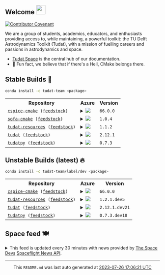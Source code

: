 ## Welcome <img src="https://raw.githubusercontent.com/MartinHeinz/MartinHeinz/master/wave.gif" width="30px">
[![Contributor Covenant](https://img.shields.io/badge/Contributor%20Covenant-2.1-4baaaa.svg?style=for-the-badge)](CODE_OF_CONDUCT.md)

We are a group of students, academics, educators, and enthusiasts providing access to, while maintaining, a powerful toolkit: the TU Delft Astrodynamics Toolkit (Tudat), with a mission of fuelling careers and passions in astrodynamics and space.
- [Tudat Space](https://tudat-space.readthedocs.io/en/latest/) is the central hub of our documentation.
- 🍿 Fun fact, we believe that if there's a Hell, CMake belongs there.

## Stable Builds 🔨
````bash
conda install -c tudat-team <package>
````
<!-- spaceflight news starts -->
<table>
  <tr>
    <th>Repository</th>
    <th>Azure</th>
    <th>Version</th>
  </tr>
<tr>
    <td><code><a href="https://github.com/tudat-team/cspice-cmake/tree/master" target="_blank">cspice-cmake</a> (<a href="https://github.com/tudat-team/cspice-cmake-feedstock/tree/master" target="_blank">feedstock</a>)</code></td>
    <td>
<details>
<summary>
<a href="https://dev.azure.com/tudat-team/feedstock-builds/_build/latest?definitionId=&amp;branchName=main">
<img src="https://dev.azure.com/tudat-team/feedstock-builds/_apis/build/status/feedstock-feedstock?branchName=main"/>
</a>
</summary>
<table>
<thead><tr><th>Variant</th><th>Status</th></tr></thead>
<tbody><tr>
<td>linux_64</td>
<td>
<a href="https://dev.azure.com/tudat-team/feedstock-builds/_build/latest?definitionId=&amp;branchName=main">
<img alt="variant" src="https://dev.azure.com/tudat-team/feedstock-builds/_apis/build/status/feedstock-feedstock?branchName=main&amp;jobName=linux&amp;configuration=linux%20linux_64_"/>
</a>
</td>
</tr><tr>
<td>osx_64</td>
<td>
<a href="https://dev.azure.com/tudat-team/feedstock-builds/_build/latest?definitionId=&amp;branchName=main">
<img alt="variant" src="https://dev.azure.com/tudat-team/feedstock-builds/_apis/build/status/feedstock-feedstock?branchName=main&amp;jobName=osx&amp;configuration=osx%20osx_64_"/>
</a>
</td>
</tr><tr>
<td>osx_arm64</td>
<td>
<a href="https://dev.azure.com/tudat-team/feedstock-builds/_build/latest?definitionId=&amp;branchName=main">
<img alt="variant" src="https://dev.azure.com/tudat-team/feedstock-builds/_apis/build/status/feedstock-feedstock?branchName=main&amp;jobName=osx&amp;configuration=osx%20osx_arm64_"/>
</a>
</td>
</tr><tr>
<td>win_64</td>
<td>
<a href="https://dev.azure.com/tudat-team/feedstock-builds/_build/latest?definitionId=&amp;branchName=main">
<img alt="variant" src="https://dev.azure.com/tudat-team/feedstock-builds/_apis/build/status/feedstock-feedstock?branchName=main&amp;jobName=win&amp;configuration=win%20win_64_"/>
</a>
</td>
</tr>
</tbody>
</table>
</details>
</td>
    <td><code>66.0.0</code></td>
  </tr>
<tr>
    <td><code><a href="https://github.com/tudat-team/sofa-cmake/tree/master" target="_blank">sofa-cmake</a> (<a href="https://github.com/tudat-team/sofa-cmake-feedstock/tree/master" target="_blank">feedstock</a>)</code></td>
    <td>
<details>
<summary>
<a href="https://dev.azure.com/tudat-team/feedstock-builds/_build/latest?definitionId=&amp;branchName=main">
<img src="https://dev.azure.com/tudat-team/feedstock-builds/_apis/build/status/feedstock-feedstock?branchName=main"/>
</a>
</summary>
<table>
<thead><tr><th>Variant</th><th>Status</th></tr></thead>
<tbody><tr>
<td>linux_64</td>
<td>
<a href="https://dev.azure.com/tudat-team/feedstock-builds/_build/latest?definitionId=&amp;branchName=main">
<img alt="variant" src="https://dev.azure.com/tudat-team/feedstock-builds/_apis/build/status/feedstock-feedstock?branchName=main&amp;jobName=linux&amp;configuration=linux%20linux_64_"/>
</a>
</td>
</tr><tr>
<td>osx_64</td>
<td>
<a href="https://dev.azure.com/tudat-team/feedstock-builds/_build/latest?definitionId=&amp;branchName=main">
<img alt="variant" src="https://dev.azure.com/tudat-team/feedstock-builds/_apis/build/status/feedstock-feedstock?branchName=main&amp;jobName=osx&amp;configuration=osx%20osx_64_"/>
</a>
</td>
</tr><tr>
<td>osx_arm64</td>
<td>
<a href="https://dev.azure.com/tudat-team/feedstock-builds/_build/latest?definitionId=&amp;branchName=main">
<img alt="variant" src="https://dev.azure.com/tudat-team/feedstock-builds/_apis/build/status/feedstock-feedstock?branchName=main&amp;jobName=osx&amp;configuration=osx%20osx_arm64_"/>
</a>
</td>
</tr><tr>
<td>win_64</td>
<td>
<a href="https://dev.azure.com/tudat-team/feedstock-builds/_build/latest?definitionId=&amp;branchName=main">
<img alt="variant" src="https://dev.azure.com/tudat-team/feedstock-builds/_apis/build/status/feedstock-feedstock?branchName=main&amp;jobName=win&amp;configuration=win%20win_64_"/>
</a>
</td>
</tr>
</tbody>
</table>
</details>
</td>
    <td><code>1.0.4</code></td>
  </tr>
<tr>
    <td><code><a href="https://github.com/tudat-team/tudat-resources/tree/master" target="_blank">tudat-resources</a> (<a href="https://github.com/tudat-team/tudat-resources-feedstock/tree/master" target="_blank">feedstock</a>)</code></td>
    <td>
<details>
<summary>
<a href="https://dev.azure.com/tudat-team/feedstock-builds/_build/latest?definitionId=&amp;branchName=main">
<img src="https://dev.azure.com/tudat-team/feedstock-builds/_apis/build/status/feedstock-feedstock?branchName=main"/>
</a>
</summary>
<table>
<thead><tr><th>Variant</th><th>Status</th></tr></thead>
<tbody><tr>
<td>linux_64</td>
<td>
<a href="https://dev.azure.com/tudat-team/feedstock-builds/_build/latest?definitionId=&amp;branchName=main">
<img alt="variant" src="https://dev.azure.com/tudat-team/feedstock-builds/_apis/build/status/feedstock-feedstock?branchName=main&amp;jobName=linux&amp;configuration=linux%20linux_64_"/>
</a>
</td>
</tr><tr>
<td>osx_64</td>
<td>
<a href="https://dev.azure.com/tudat-team/feedstock-builds/_build/latest?definitionId=&amp;branchName=main">
<img alt="variant" src="https://dev.azure.com/tudat-team/feedstock-builds/_apis/build/status/feedstock-feedstock?branchName=main&amp;jobName=osx&amp;configuration=osx%20osx_64_"/>
</a>
</td>
</tr><tr>
<td>osx_arm64</td>
<td>
<a href="https://dev.azure.com/tudat-team/feedstock-builds/_build/latest?definitionId=&amp;branchName=main">
<img alt="variant" src="https://dev.azure.com/tudat-team/feedstock-builds/_apis/build/status/feedstock-feedstock?branchName=main&amp;jobName=osx&amp;configuration=osx%20osx_arm64_"/>
</a>
</td>
</tr><tr>
<td>win_64</td>
<td>
<a href="https://dev.azure.com/tudat-team/feedstock-builds/_build/latest?definitionId=&amp;branchName=main">
<img alt="variant" src="https://dev.azure.com/tudat-team/feedstock-builds/_apis/build/status/feedstock-feedstock?branchName=main&amp;jobName=win&amp;configuration=win%20win_64_"/>
</a>
</td>
</tr>
</tbody>
</table>
</details>
</td>
    <td><code>1.1.2</code></td>
  </tr>
<tr>
    <td><code><a href="https://github.com/tudat-team/tudat/tree/master" target="_blank">tudat</a> (<a href="https://github.com/tudat-team/tudat-feedstock/tree/master" target="_blank">feedstock</a>)</code></td>
    <td>
<details>
<summary>
<a href="https://dev.azure.com/tudat-team/feedstock-builds/_build/latest?definitionId=&amp;branchName=main">
<img src="https://dev.azure.com/tudat-team/feedstock-builds/_apis/build/status/feedstock-feedstock?branchName=main"/>
</a>
</summary>
<table>
<thead><tr><th>Variant</th><th>Status</th></tr></thead>
<tbody><tr>
<td>linux_64</td>
<td>
<a href="https://dev.azure.com/tudat-team/feedstock-builds/_build/latest?definitionId=&amp;branchName=main">
<img alt="variant" src="https://dev.azure.com/tudat-team/feedstock-builds/_apis/build/status/feedstock-feedstock?branchName=main&amp;jobName=linux&amp;configuration=linux%20linux_64_"/>
</a>
</td>
</tr><tr>
<td>osx_64</td>
<td>
<a href="https://dev.azure.com/tudat-team/feedstock-builds/_build/latest?definitionId=&amp;branchName=main">
<img alt="variant" src="https://dev.azure.com/tudat-team/feedstock-builds/_apis/build/status/feedstock-feedstock?branchName=main&amp;jobName=osx&amp;configuration=osx%20osx_64_"/>
</a>
</td>
</tr><tr>
<td>osx_arm64</td>
<td>
<a href="https://dev.azure.com/tudat-team/feedstock-builds/_build/latest?definitionId=&amp;branchName=main">
<img alt="variant" src="https://dev.azure.com/tudat-team/feedstock-builds/_apis/build/status/feedstock-feedstock?branchName=main&amp;jobName=osx&amp;configuration=osx%20osx_arm64_"/>
</a>
</td>
</tr><tr>
<td>win_64</td>
<td>
<a href="https://dev.azure.com/tudat-team/feedstock-builds/_build/latest?definitionId=&amp;branchName=main">
<img alt="variant" src="https://dev.azure.com/tudat-team/feedstock-builds/_apis/build/status/feedstock-feedstock?branchName=main&amp;jobName=win&amp;configuration=win%20win_64_"/>
</a>
</td>
</tr>
</tbody>
</table>
</details>
</td>
    <td><code>2.12.1</code></td>
  </tr>
<tr>
    <td><code><a href="https://github.com/tudat-team/tudatpy/tree/master" target="_blank">tudatpy</a> (<a href="https://github.com/tudat-team/tudatpy-feedstock/tree/master" target="_blank">feedstock</a>)</code></td>
    <td>
<details>
<summary>
<a href="https://dev.azure.com/tudat-team/feedstock-builds/_build/latest?definitionId=&amp;branchName=main">
<img src="https://dev.azure.com/tudat-team/feedstock-builds/_apis/build/status/feedstock-feedstock?branchName=main"/>
</a>
</summary>
<table>
<thead><tr><th>Variant</th><th>Status</th></tr></thead>
<tbody><tr>
<td>linux_64_python3.10.____cpython</td>
<td>
<a href="https://dev.azure.com/tudat-team/feedstock-builds/_build/latest?definitionId=&amp;branchName=main">
<img alt="variant" src="https://dev.azure.com/tudat-team/feedstock-builds/_apis/build/status/feedstock-feedstock?branchName=main&amp;jobName=linux&amp;configuration=linux%20linux_64_python3.10.____cpython"/>
</a>
</td>
</tr><tr>
<td>linux_64_python3.8.____cpython</td>
<td>
<a href="https://dev.azure.com/tudat-team/feedstock-builds/_build/latest?definitionId=&amp;branchName=main">
<img alt="variant" src="https://dev.azure.com/tudat-team/feedstock-builds/_apis/build/status/feedstock-feedstock?branchName=main&amp;jobName=linux&amp;configuration=linux%20linux_64_python3.8.____cpython"/>
</a>
</td>
</tr><tr>
<td>linux_64_python3.9.____cpython</td>
<td>
<a href="https://dev.azure.com/tudat-team/feedstock-builds/_build/latest?definitionId=&amp;branchName=main">
<img alt="variant" src="https://dev.azure.com/tudat-team/feedstock-builds/_apis/build/status/feedstock-feedstock?branchName=main&amp;jobName=linux&amp;configuration=linux%20linux_64_python3.9.____cpython"/>
</a>
</td>
</tr><tr>
<td>osx_64_python3.10.____cpython</td>
<td>
<a href="https://dev.azure.com/tudat-team/feedstock-builds/_build/latest?definitionId=&amp;branchName=main">
<img alt="variant" src="https://dev.azure.com/tudat-team/feedstock-builds/_apis/build/status/feedstock-feedstock?branchName=main&amp;jobName=osx&amp;configuration=osx%20osx_64_python3.10.____cpython"/>
</a>
</td>
</tr><tr>
<td>osx_64_python3.8.____cpython</td>
<td>
<a href="https://dev.azure.com/tudat-team/feedstock-builds/_build/latest?definitionId=&amp;branchName=main">
<img alt="variant" src="https://dev.azure.com/tudat-team/feedstock-builds/_apis/build/status/feedstock-feedstock?branchName=main&amp;jobName=osx&amp;configuration=osx%20osx_64_python3.8.____cpython"/>
</a>
</td>
</tr><tr>
<td>osx_64_python3.9.____cpython</td>
<td>
<a href="https://dev.azure.com/tudat-team/feedstock-builds/_build/latest?definitionId=&amp;branchName=main">
<img alt="variant" src="https://dev.azure.com/tudat-team/feedstock-builds/_apis/build/status/feedstock-feedstock?branchName=main&amp;jobName=osx&amp;configuration=osx%20osx_64_python3.9.____cpython"/>
</a>
</td>
</tr><tr>
<td>osx_arm64_python3.10.____cpython</td>
<td>
<a href="https://dev.azure.com/tudat-team/feedstock-builds/_build/latest?definitionId=&amp;branchName=main">
<img alt="variant" src="https://dev.azure.com/tudat-team/feedstock-builds/_apis/build/status/feedstock-feedstock?branchName=main&amp;jobName=osx&amp;configuration=osx%20osx_arm64_python3.10.____cpython"/>
</a>
</td>
</tr><tr>
<td>osx_arm64_python3.8.____cpython</td>
<td>
<a href="https://dev.azure.com/tudat-team/feedstock-builds/_build/latest?definitionId=&amp;branchName=main">
<img alt="variant" src="https://dev.azure.com/tudat-team/feedstock-builds/_apis/build/status/feedstock-feedstock?branchName=main&amp;jobName=osx&amp;configuration=osx%20osx_arm64_python3.8.____cpython"/>
</a>
</td>
</tr><tr>
<td>osx_arm64_python3.9.____cpython</td>
<td>
<a href="https://dev.azure.com/tudat-team/feedstock-builds/_build/latest?definitionId=&amp;branchName=main">
<img alt="variant" src="https://dev.azure.com/tudat-team/feedstock-builds/_apis/build/status/feedstock-feedstock?branchName=main&amp;jobName=osx&amp;configuration=osx%20osx_arm64_python3.9.____cpython"/>
</a>
</td>
</tr><tr>
<td>win_64_python3.10.____cpython</td>
<td>
<a href="https://dev.azure.com/tudat-team/feedstock-builds/_build/latest?definitionId=&amp;branchName=main">
<img alt="variant" src="https://dev.azure.com/tudat-team/feedstock-builds/_apis/build/status/feedstock-feedstock?branchName=main&amp;jobName=win&amp;configuration=win%20win_64_python3.10.____cpython"/>
</a>
</td>
</tr><tr>
<td>win_64_python3.8.____cpython</td>
<td>
<a href="https://dev.azure.com/tudat-team/feedstock-builds/_build/latest?definitionId=&amp;branchName=main">
<img alt="variant" src="https://dev.azure.com/tudat-team/feedstock-builds/_apis/build/status/feedstock-feedstock?branchName=main&amp;jobName=win&amp;configuration=win%20win_64_python3.8.____cpython"/>
</a>
</td>
</tr><tr>
<td>win_64_python3.9.____cpython</td>
<td>
<a href="https://dev.azure.com/tudat-team/feedstock-builds/_build/latest?definitionId=&amp;branchName=main">
<img alt="variant" src="https://dev.azure.com/tudat-team/feedstock-builds/_apis/build/status/feedstock-feedstock?branchName=main&amp;jobName=win&amp;configuration=win%20win_64_python3.9.____cpython"/>
</a>
</td>
</tr>
</tbody>
</table>
</details>
</td>
    <td><code>0.7.3</code></td>
  </tr>

</table>

## Unstable Builds (latest) 🔥
````bash
conda install -c tudat-team/label/dev <package>
````
<!-- spaceflight news starts -->
<table>
  <tr>
    <th>Repository</th>
    <th>Azure</th>
    <th>Version</th>
  </tr>
<tr>
    <td><code><a href="https://github.com/tudat-team/cspice-cmake/tree/develop" target="_blank">cspice-cmake</a> (<a href="https://github.com/tudat-team/cspice-cmake-feedstock/tree/develop" target="_blank">feedstock</a>)</code></td>
    <td>
<details>
<summary>
<a href="https://dev.azure.com/tudat-team/feedstock-builds/_build/latest?definitionId=&amp;branchName=master">
<img src="https://dev.azure.com/tudat-team/feedstock-builds/_apis/build/status/cspice-cmake-feedstock?branchName=master"/>
</a>
</summary>
<table>
<thead><tr><th>Variant</th><th>Status</th></tr></thead>
<tbody><tr>
<td>linux_64</td>
<td>
<a href="https://dev.azure.com/tudat-team/feedstock-builds/_build/latest?definitionId=&amp;branchName=master">
<img alt="variant" src="https://dev.azure.com/tudat-team/feedstock-builds/_apis/build/status/cspice-cmake-feedstock?branchName=master&amp;jobName=linux&amp;configuration=linux_64_"/>
</a>
</td>
</tr><tr>
<td>osx_64</td>
<td>
<a href="https://dev.azure.com/tudat-team/feedstock-builds/_build/latest?definitionId=&amp;branchName=master">
<img alt="variant" src="https://dev.azure.com/tudat-team/feedstock-builds/_apis/build/status/cspice-cmake-feedstock?branchName=master&amp;jobName=osx&amp;configuration=osx_64_"/>
</a>
</td>
</tr><tr>
<td>win_64</td>
<td>
<a href="https://dev.azure.com/tudat-team/feedstock-builds/_build/latest?definitionId=&amp;branchName=master">
<img alt="variant" src="https://dev.azure.com/tudat-team/feedstock-builds/_apis/build/status/cspice-cmake-feedstock?branchName=master&amp;jobName=win&amp;configuration=win_64_"/>
</a>
</td>
</tr>
</tbody>
</table>
</details>
</td>
    <td><code>66.0.0</code></td>
  </tr>
<tr>
    <td><code><a href="https://github.com/tudat-team/tudat-resources/tree/develop" target="_blank">tudat-resources</a> (<a href="https://github.com/tudat-team/tudat-resources-feedstock/tree/develop" target="_blank">feedstock</a>)</code></td>
    <td>
<details>
<summary>
<a href="https://dev.azure.com/tudat-team/feedstock-builds/_build/latest?definitionId=4&amp;branchName=master">
<img src="https://dev.azure.com/tudat-team/feedstock-builds/_apis/build/status/tudat-resources-feedstock?branchName=master"/>
</a>
</summary>
<table>
<thead><tr><th>Variant</th><th>Status</th></tr></thead>
<tbody><tr>
<td>linux_64</td>
<td>
<a href="https://dev.azure.com/tudat-team/feedstock-builds/_build/latest?definitionId=4&amp;branchName=master">
<img alt="variant" src="https://dev.azure.com/tudat-team/feedstock-builds/_apis/build/status/tudat-resources-feedstock?branchName=master&amp;jobName=linux&amp;configuration=linux_64_"/>
</a>
</td>
</tr><tr>
<td>osx_64</td>
<td>
<a href="https://dev.azure.com/tudat-team/feedstock-builds/_build/latest?definitionId=4&amp;branchName=master">
<img alt="variant" src="https://dev.azure.com/tudat-team/feedstock-builds/_apis/build/status/tudat-resources-feedstock?branchName=master&amp;jobName=osx&amp;configuration=osx_64_"/>
</a>
</td>
</tr><tr>
<td>osx_arm64</td>
<td>
<a href="https://dev.azure.com/tudat-team/feedstock-builds/_build/latest?definitionId=4&amp;branchName=master">
<img alt="variant" src="https://dev.azure.com/tudat-team/feedstock-builds/_apis/build/status/tudat-resources-feedstock?branchName=master&amp;jobName=osx&amp;configuration=osx_arm64_"/>
</a>
</td>
</tr><tr>
<td>win_64</td>
<td>
<a href="https://dev.azure.com/tudat-team/feedstock-builds/_build/latest?definitionId=4&amp;branchName=master">
<img alt="variant" src="https://dev.azure.com/tudat-team/feedstock-builds/_apis/build/status/tudat-resources-feedstock?branchName=master&amp;jobName=win&amp;configuration=win_64_"/>
</a>
</td>
</tr>
</tbody>
</table>
</details>
</td>
    <td><code>1.2.1.dev5</code></td>
  </tr>
<tr>
    <td><code><a href="https://github.com/tudat-team/tudat/tree/develop" target="_blank">tudat</a> (<a href="https://github.com/tudat-team/tudat-feedstock/tree/develop" target="_blank">feedstock</a>)</code></td>
    <td>
<details>
<summary>
<a href="https://dev.azure.com/tudat-team/feedstock-builds/_build/latest?definitionId=2&amp;branchName=main">
<img src="https://dev.azure.com/tudat-team/feedstock-builds/_apis/build/status/tudat-feedstock?branchName=main"/>
</a>
</summary>
<table>
<thead><tr><th>Variant</th><th>Status</th></tr></thead>
<tbody><tr>
<td>linux_64</td>
<td>
<a href="https://dev.azure.com/tudat-team/feedstock-builds/_build/latest?definitionId=2&amp;branchName=main">
<img alt="variant" src="https://dev.azure.com/tudat-team/feedstock-builds/_apis/build/status/tudat-feedstock?branchName=main&amp;jobName=linux&amp;configuration=linux%20linux_64_"/>
</a>
</td>
</tr><tr>
<td>osx_64</td>
<td>
<a href="https://dev.azure.com/tudat-team/feedstock-builds/_build/latest?definitionId=2&amp;branchName=main">
<img alt="variant" src="https://dev.azure.com/tudat-team/feedstock-builds/_apis/build/status/tudat-feedstock?branchName=main&amp;jobName=osx&amp;configuration=osx%20osx_64_"/>
</a>
</td>
</tr><tr>
<td>osx_arm64</td>
<td>
<a href="https://dev.azure.com/tudat-team/feedstock-builds/_build/latest?definitionId=2&amp;branchName=main">
<img alt="variant" src="https://dev.azure.com/tudat-team/feedstock-builds/_apis/build/status/tudat-feedstock?branchName=main&amp;jobName=osx&amp;configuration=osx%20osx_arm64_"/>
</a>
</td>
</tr><tr>
<td>win_64</td>
<td>
<a href="https://dev.azure.com/tudat-team/feedstock-builds/_build/latest?definitionId=2&amp;branchName=main">
<img alt="variant" src="https://dev.azure.com/tudat-team/feedstock-builds/_apis/build/status/tudat-feedstock?branchName=main&amp;jobName=win&amp;configuration=win%20win_64_"/>
</a>
</td>
</tr>
</tbody>
</table>
</details>
</td>
    <td><code>2.12.1.dev21</code></td>
  </tr>
<tr>
    <td><code><a href="https://github.com/tudat-team/tudatpy/tree/develop" target="_blank">tudatpy</a> (<a href="https://github.com/tudat-team/tudatpy-feedstock/tree/develop" target="_blank">feedstock</a>)</code></td>
    <td>
<details>
<summary>
<a href="https://dev.azure.com/tudat-team/feedstock-builds/_build/latest?definitionId=3&amp;branchName=main">
<img src="https://dev.azure.com/tudat-team/feedstock-builds/_apis/build/status/tudatpy-feedstock?branchName=main"/>
</a>
</summary>
<table>
<thead><tr><th>Variant</th><th>Status</th></tr></thead>
<tbody><tr>
<td>linux_64_python3.10.____cpython</td>
<td>
<a href="https://dev.azure.com/tudat-team/feedstock-builds/_build/latest?definitionId=3&amp;branchName=main">
<img alt="variant" src="https://dev.azure.com/tudat-team/feedstock-builds/_apis/build/status/tudatpy-feedstock?branchName=main&amp;jobName=linux&amp;configuration=linux%20linux_64_python3.10.____cpython"/>
</a>
</td>
</tr><tr>
<td>linux_64_python3.8.____cpython</td>
<td>
<a href="https://dev.azure.com/tudat-team/feedstock-builds/_build/latest?definitionId=3&amp;branchName=main">
<img alt="variant" src="https://dev.azure.com/tudat-team/feedstock-builds/_apis/build/status/tudatpy-feedstock?branchName=main&amp;jobName=linux&amp;configuration=linux%20linux_64_python3.8.____cpython"/>
</a>
</td>
</tr><tr>
<td>linux_64_python3.9.____cpython</td>
<td>
<a href="https://dev.azure.com/tudat-team/feedstock-builds/_build/latest?definitionId=3&amp;branchName=main">
<img alt="variant" src="https://dev.azure.com/tudat-team/feedstock-builds/_apis/build/status/tudatpy-feedstock?branchName=main&amp;jobName=linux&amp;configuration=linux%20linux_64_python3.9.____cpython"/>
</a>
</td>
</tr><tr>
<td>osx_64_python3.10.____cpython</td>
<td>
<a href="https://dev.azure.com/tudat-team/feedstock-builds/_build/latest?definitionId=3&amp;branchName=main">
<img alt="variant" src="https://dev.azure.com/tudat-team/feedstock-builds/_apis/build/status/tudatpy-feedstock?branchName=main&amp;jobName=osx&amp;configuration=osx%20osx_64_python3.10.____cpython"/>
</a>
</td>
</tr><tr>
<td>osx_64_python3.8.____cpython</td>
<td>
<a href="https://dev.azure.com/tudat-team/feedstock-builds/_build/latest?definitionId=3&amp;branchName=main">
<img alt="variant" src="https://dev.azure.com/tudat-team/feedstock-builds/_apis/build/status/tudatpy-feedstock?branchName=main&amp;jobName=osx&amp;configuration=osx%20osx_64_python3.8.____cpython"/>
</a>
</td>
</tr><tr>
<td>osx_64_python3.9.____cpython</td>
<td>
<a href="https://dev.azure.com/tudat-team/feedstock-builds/_build/latest?definitionId=3&amp;branchName=main">
<img alt="variant" src="https://dev.azure.com/tudat-team/feedstock-builds/_apis/build/status/tudatpy-feedstock?branchName=main&amp;jobName=osx&amp;configuration=osx%20osx_64_python3.9.____cpython"/>
</a>
</td>
</tr><tr>
<td>osx_arm64_python3.10.____cpython</td>
<td>
<a href="https://dev.azure.com/tudat-team/feedstock-builds/_build/latest?definitionId=3&amp;branchName=main">
<img alt="variant" src="https://dev.azure.com/tudat-team/feedstock-builds/_apis/build/status/tudatpy-feedstock?branchName=main&amp;jobName=osx&amp;configuration=osx%20osx_arm64_python3.10.____cpython"/>
</a>
</td>
</tr><tr>
<td>osx_arm64_python3.8.____cpython</td>
<td>
<a href="https://dev.azure.com/tudat-team/feedstock-builds/_build/latest?definitionId=3&amp;branchName=main">
<img alt="variant" src="https://dev.azure.com/tudat-team/feedstock-builds/_apis/build/status/tudatpy-feedstock?branchName=main&amp;jobName=osx&amp;configuration=osx%20osx_arm64_python3.8.____cpython"/>
</a>
</td>
</tr><tr>
<td>osx_arm64_python3.9.____cpython</td>
<td>
<a href="https://dev.azure.com/tudat-team/feedstock-builds/_build/latest?definitionId=3&amp;branchName=main">
<img alt="variant" src="https://dev.azure.com/tudat-team/feedstock-builds/_apis/build/status/tudatpy-feedstock?branchName=main&amp;jobName=osx&amp;configuration=osx%20osx_arm64_python3.9.____cpython"/>
</a>
</td>
</tr><tr>
<td>win_64_python3.10.____cpython</td>
<td>
<a href="https://dev.azure.com/tudat-team/feedstock-builds/_build/latest?definitionId=3&amp;branchName=main">
<img alt="variant" src="https://dev.azure.com/tudat-team/feedstock-builds/_apis/build/status/tudatpy-feedstock?branchName=main&amp;jobName=win&amp;configuration=win%20win_64_python3.10.____cpython"/>
</a>
</td>
</tr><tr>
<td>win_64_python3.8.____cpython</td>
<td>
<a href="https://dev.azure.com/tudat-team/feedstock-builds/_build/latest?definitionId=3&amp;branchName=main">
<img alt="variant" src="https://dev.azure.com/tudat-team/feedstock-builds/_apis/build/status/tudatpy-feedstock?branchName=main&amp;jobName=win&amp;configuration=win%20win_64_python3.8.____cpython"/>
</a>
</td>
</tr><tr>
<td>win_64_python3.9.____cpython</td>
<td>
<a href="https://dev.azure.com/tudat-team/feedstock-builds/_build/latest?definitionId=3&amp;branchName=main">
<img alt="variant" src="https://dev.azure.com/tudat-team/feedstock-builds/_apis/build/status/tudatpy-feedstock?branchName=main&amp;jobName=win&amp;configuration=win%20win_64_python3.9.____cpython"/>
</a>
</td>
</tr>
</tbody>
</table>
</details>
</td>
    <td><code>0.7.3.dev18</code></td>
  </tr>

</table>

<!-- spaceflight news ends -->

## Space feed 🍽️
<details>
<summary>
This feed is updated every 30 minutes with news provided by <a href="https://thespacedevs.com/" target="_blank">The Space Devs</a>
 <a href="https://thespacedevs.com/snapi" target="_blank">Spaceflight News API</a>.
</summary>

<table>
<tr>
<td width="50%" valign="top">

<h3 align="center"> Spaceflight news 📅 </h3>

<!-- spaceflight news starts -->
* [Boeing records more losses from Starliner delays](https://spacenews.com/boeing-records-more-losses-from-starliner-delays/) <br/> <sub><a href="https://www.timeanddate.com/worldclock/fixedtime.html?iso=20230726T163555">2023-07-26 16:35:55 UTC</a></sub>
* [US Space Force To Develop Commercial Space Reserve](https://tlpnetwork.com/news/2023/07/us-space-force-to-develop-commercial-space-reserve) <br/> <sub><a href="https://www.timeanddate.com/worldclock/fixedtime.html?iso=20230726T160456">2023-07-26 16:04:56 UTC</a></sub>
* [NASA & DARAP Select Lockheed Martin To Develop Nuclear Rocket](https://tlpnetwork.com/news/2023/07/nasa-darpa-select-lockheed-martin-to-develop-nuclear-rocket) <br/> <sub><a href="https://www.timeanddate.com/worldclock/fixedtime.html?iso=20230726T155344">2023-07-26 15:53:44 UTC</a></sub>
* [NASA Awards 11 Advance Lunar Power And Tech Contracts ](https://tlpnetwork.com/news/2023/07/nasa-awards-11-advance-lunar-power-and-tech-contracts) <br/> <sub><a href="https://www.timeanddate.com/worldclock/fixedtime.html?iso=20230726T154358">2023-07-26 15:43:58 UTC</a></sub>
* [Boeing has now lost $1.1 billion on Starliner, with no crew flight in sight](https://arstechnica.com/space/2023/07/boeing-has-now-lost-1-1-billion-on-starliner-with-no-crew-flight-in-sight/) <br/> <sub><a href="https://www.timeanddate.com/worldclock/fixedtime.html?iso=20230726T152659">2023-07-26 15:26:59 UTC</a></sub>
* [NASA, DARPA Experts to Discuss Nuclear Rocket Program Developments](http://www.nasa.gov/press-release/nasa-darpa-experts-to-discuss-nuclear-rocket-program-developments) <br/> <sub><a href="https://www.timeanddate.com/worldclock/fixedtime.html?iso=20230726T134400">2023-07-26 13:44:00 UTC</a></sub>
* [House Defeats Bill Over Concerns About FCC Space Safety and Debris Authority](https://spacepolicyonline.com/news/house-defeats-bill-over-concerns-about-fcc-space-safety-and-debris-authority/) <br/> <sub><a href="https://www.timeanddate.com/worldclock/fixedtime.html?iso=20230726T025148">2023-07-26 02:51:48 UTC</a></sub>
* [House rejects satellite spectrum licensing bill because of space safety provisions](https://spacenews.com/house-rejects-satellite-spectrum-licensing-bill-because-of-space-safety-provisions/) <br/> <sub><a href="https://www.timeanddate.com/worldclock/fixedtime.html?iso=20230726T001512">2023-07-26 00:15:12 UTC</a></sub>
* [Launch roundup: Falcon Heavy to launch largest GEO satellite, Rocket Lab’s Electron to complete 40th flight](https://www.nasaspaceflight.com/2023/07/launch-roundup-24/) <br/> <sub><a href="https://www.timeanddate.com/worldclock/fixedtime.html?iso=20230725T215232">2023-07-25 21:52:32 UTC</a></sub>
* [Spire to devise GNSS-independent aircraft tracking satellites for ESA](https://spacenews.com/spire-to-devise-gnss-independent-aircraft-tracking-satellites-for-esa/) <br/> <sub><a href="https://www.timeanddate.com/worldclock/fixedtime.html?iso=20230725T214752">2023-07-25 21:47:52 UTC</a></sub>

<!-- spaceflight news ends -->

</td>

<td width="50%" valign="top">

<h3 align="center"> Spaceflight blogs ✍️ </h3>

<!-- spaceflight blogs starts -->
* [Weekly Roundup for SpacePolicyOnline.com: July 17-23, 2023](https://spacepolicyonline.com/news/weekly-roundup-for-spacepolicyonline-com-july-17-23-2023/) <br/> <sub><a href="https://www.timeanddate.com/worldclock/fixedtime.html?iso=20230724T144400">2023-07-24 14:44:00 UTC</a></sub>
* [How can Thales use Space Rider IP for Rev-1?](https://europeanspaceflight.substack.com/p/how-can-thales-use-space-rider-ip) <br/> <sub><a href="https://www.timeanddate.com/worldclock/fixedtime.html?iso=20230724T133843">2023-07-24 13:38:43 UTC</a></sub>
* [That’s a mare](https://www.planetary.org/the-downlink/thats-a-mare) <br/> <sub><a href="https://www.timeanddate.com/worldclock/fixedtime.html?iso=20230721T143436">2023-07-21 14:34:36 UTC</a></sub>
* [The U.S. Senate threatens to cancel Mars Sample Return](https://www.planetary.org/articles/the-senate-threatens-to-cancel-mars-sample-return) <br/> <sub><a href="https://www.timeanddate.com/worldclock/fixedtime.html?iso=20230719T133439">2023-07-19 13:34:39 UTC</a></sub>
* [Weekly Roundup for SpacePolicyOnline.com: July 3-16, 2023](https://spacepolicyonline.com/news/weekly-roundup-for-spacepolicyonline-com-july-3-16-2023/) <br/> <sub><a href="https://www.timeanddate.com/worldclock/fixedtime.html?iso=20230717T144253">2023-07-17 14:42:53 UTC</a></sub>
* [A little Boost! goes a long way](https://europeanspaceflight.substack.com/p/a-little-boost-goes-a-long-way) <br/> <sub><a href="https://www.timeanddate.com/worldclock/fixedtime.html?iso=20230717T143812">2023-07-17 14:38:12 UTC</a></sub>
* [Speedy spacecraft and pretty pics](https://www.planetary.org/the-downlink/speedy-spacecraft-and-pretty-pics) <br/> <sub><a href="https://www.timeanddate.com/worldclock/fixedtime.html?iso=20230714T143435">2023-07-14 14:34:35 UTC</a></sub>
* [Chandrayaan-3, India's Moon lander and rover](https://www.planetary.org/space-missions/chandrayaan-3) <br/> <sub><a href="https://www.timeanddate.com/worldclock/fixedtime.html?iso=20230710T150435">2023-07-10 15:04:35 UTC</a></sub>
* [What will become of the German North Sea floating launch site?](https://europeanspaceflight.substack.com/p/what-will-become-of-the-german-north) <br/> <sub><a href="https://www.timeanddate.com/worldclock/fixedtime.html?iso=20230710T142211">2023-07-10 14:22:11 UTC</a></sub>
* [Advocacy Action Center](https://www.planetary.org/advocacy-action-center) <br/> <sub><a href="https://www.timeanddate.com/worldclock/fixedtime.html?iso=20230710T115436">2023-07-10 11:54:36 UTC</a></sub>

<!-- spaceflight blogs ends -->

</td>

</tr>

</table>
</details>

<hr>
  <div align="center">
  This <code>README.md</code> was last auto generated at <a href="https://www.timeanddate.com/worldclock/fixedtime.html?iso=20230726T170621">2023-07-26 17:06:21 UTC</a>
  <br>
  <!-- <a href="https://medium.com/@g.h.garrett" target="_blank">Learn to add space launches to your profile here!</a> -->
</div>